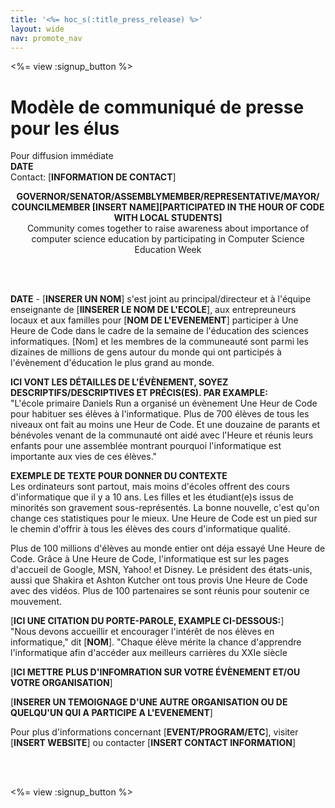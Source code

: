 ```yaml
---
title: '<%= hoc_s(:title_press_release) %>'
layout: wide
nav: promote_nav
---
```

<%= view :signup_button %>

# Modèle de communiqué de presse pour les élus

Pour diffusion immédiate  
**DATE**  
Contact: [**INFORMATION DE CONTACT**]  
  


<strong>

<center>
  GOVERNOR/SENATOR/ASSEMBLYMEMBER/REPRESENTATIVE/MAYOR/ COUNCILMEMBER [INSERT NAME][PARTICIPATED IN THE HOUR OF CODE WITH LOCAL STUDENTS]</strong><br /> Community comes together to raise awareness about importance of computer science education by participating in Computer Science Education Week
</center>

<br /> <br /></p> 

<p>
  <strong>DATE</strong> - [<strong>INSERER UN NOM</strong>] s'est joint au principal/directeur et à l'équipe enseignante de [<strong>IINSERER LE NOM DE L'ECOLE</strong>], aux entrepreuneurs locaux et aux familles pour [<strong>NOM DE L'EVENEMENT</strong>] participer à Une Heure de Code dans le cadre de la semaine de l'éducation des sciences informatiques. [Nom] et les membres de la communeauté sont parmi les dizaines de millions de gens autour du monde qui ont participés à l'évènement d'éducation le plus grand au monde.
</p>

<p>
  <strong>ICI VONT LES DÉTAILLES DE L'ÉVÈNEMENT, SOYEZ DESCRIPTIFS/DESCRIPTIVES ET PRÉCIS(ES). PAR EXAMPLE:</strong><br />"L'école primaire Daniels Run a organisé un évènement Une Heur de Code pour habituer ses élèves à l'informatique. Plus de 700 élèves de tous les niveaux ont fait au moins une Heur de Code. Et une douzaine de parants et bénévoles venant de la communauté ont aidé avec l'Heure et réunis leurs enfants pour une assemblée montrant pourquoi l'informatique est importante aux vies de ces élèves."
</p>

<p>
  <strong>EXEMPLE DE TEXTE POUR DONNER DU CONTEXTE</strong><br /> Les ordinateurs sont partout, mais moins d'écoles offrent des cours d'informatique que il y a 10 ans. Les filles et les étudiant(e)s issus de minorités son gravement sous-représentés. La bonne nouvelle, c'est qu'on change ces statistiques pour le mieux. Une Heure de Code est un pied sur le chemin d'offrir à tous les élèves des cours d'informatique qualité.
</p>

<p>
  Plus de 100 millions d'élèves au monde entier ont déja essayé Une Heure de Code. Grâce à Une Heure de Code, l'informatique est sur les pages d'accueil de Google, MSN, Yahoo! et Disney. Le président des états-unis, aussi que Shakira et Ashton Kutcher ont tous provis Une Heure de Code avec des vidéos. Plus de 100 partenaires se sont réunis pour soutenir ce mouvement.
</p>

<p>
  [<strong>ICI UNE CITATION DU PORTE-PAROLE, EXAMPLE CI-DESSOUS:</strong>]<br /> "Nous devons accueillir et encourager l'intérêt de nos élèves en informatique," dit [<strong>NOM</strong>]. "Chaque élève mérite la chance d'apprendre l'informatique afin d'accéder aux meilleurs carrières du XXIe siècle
</p>

<p>
  [<strong>ICI METTRE PLUS D'INFOMRATION SUR VOTRE ÉVÈNEMENT ET/OU VOTRE ORGANISATION</strong>]
</p>

<p>
  [<strong>INSERER UN TEMOIGNAGE D'UNE AUTRE ORGANISATION OU DE QUELQU'UN QUI A PARTICIPE A L'EVENEMENT</strong>]
</p>

<p>
  Pour plus d'informations concernant [<strong>EVENT/PROGRAM/ETC</strong>], visiter [<strong>INSERT WEBSITE</strong>] ou contacter [<strong>INSERT CONTACT INFORMATION</strong>]
</p>

<p>
  <br /> <br />
</p>

<p>
  <%= view :signup_button %>
</p>